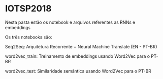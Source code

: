 # IOTSP2018

Nesta pasta estão os notebook e arquivos referentes as RNNs e embeddings

Os três notebooks são:

Seq2Seq: Arquitetura Recorrente + Neural Machine Translate (EN - PT-BR)

word2vec_train: Treinamento de embeddings usando Word2Vec para o PT-BR

word2vec_test: Similaridade semântica usando Word2Vec para o PT-BR